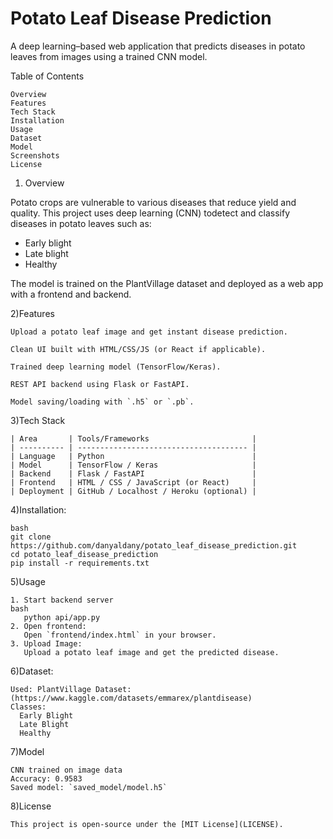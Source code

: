 # Potato Leaf Disease Prediction

A deep learning–based web application that predicts diseases in potato leaves from images using a trained CNN model.

Table of Contents

    Overview
    Features
    Tech Stack
    Installation
    Usage
    Dataset
    Model
    Screenshots
    License

1) Overview

Potato crops are vulnerable to various diseases that reduce yield and quality. This project uses deep learning (CNN) todetect and classify diseases in potato leaves such as:

* Early blight
* Late blight
* Healthy

The model is trained on the PlantVillage dataset and deployed as a web app with a frontend and backend.


2)Features

    Upload a potato leaf image and get instant disease prediction.
    
    Clean UI built with HTML/CSS/JS (or React if applicable).
    
    Trained deep learning model (TensorFlow/Keras).
    
    REST API backend using Flask or FastAPI.
    
    Model saving/loading with `.h5` or `.pb`.
    

3)Tech Stack

    | Area       | Tools/Frameworks                       |
    | ---------- | -------------------------------------- |
    | Language   | Python                                 |
    | Model      | TensorFlow / Keras                     |
    | Backend    | Flask / FastAPI                        |
    | Frontend   | HTML / CSS / JavaScript (or React)     |
    | Deployment | GitHub / Localhost / Heroku (optional) |


4)Installation:

    bash
    git clone https://github.com/danyaldany/potato_leaf_disease_prediction.git
    cd potato_leaf_disease_prediction
    pip install -r requirements.txt

5)Usage

    1. Start backend server
    bash
       python api/app.py
    2. Open frontend:
       Open `frontend/index.html` in your browser.
    3. Upload Image:
       Upload a potato leaf image and get the predicted disease.

6)Dataset:

    Used: PlantVillage Dataset: (https://www.kaggle.com/datasets/emmarex/plantdisease)
    Classes:
      Early Blight
      Late Blight
      Healthy

7)Model

    CNN trained on image data
    Accuracy: 0.9583
    Saved model: `saved_model/model.h5`


8)License

    This project is open-source under the [MIT License](LICENSE).
